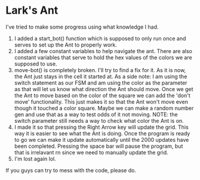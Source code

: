 # Lark's Ant


I've tried to make some progress using what knowledge I had.
1. I added a start_bot() function which is supposed to only run once and serves to set up the Ant to properly work.
2. I added a few constant variables to help navigate the ant. There are also constant variables that serve to hold the hex values of the colors we are supposed to use.
3. move-bot() is completely broken. I'll try to find a fix for it. As it is now, the Ant just stays in the cell it started at. As a side note: I am using the switch statement as our FSM and am using the color as the parameter as that will let us know what direction the Ant should move. Once we get the Ant to move based on the color of the square we can add the 'don't move' functionality. This just makes it so that the Ant won't move even though it touched a color square. Maybe we can make a random number gen and use that as a way to test odds of it not moving. NOTE: the switch parameter still needs a way to check what color the Ant is on.
4. I made it so that pressing the Right Arrow key will update the grid. This way it is easier to see what the Ant is doing. Once the program is ready to go we can make it update automatically until the 2000 updates have been completed. Pressing the space bar will pause the program, but that is irrelavant rn since we need to manually update the grid.
5. I'm lost again lol.


If you guys can try to mess with the code, please do. 

